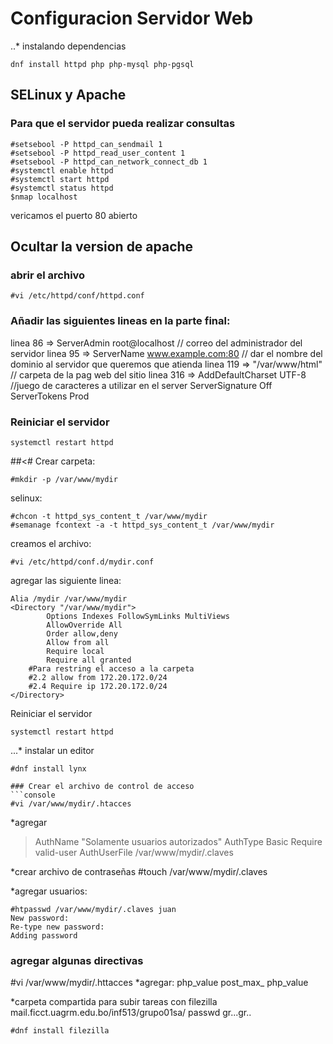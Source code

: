 # Configuracion Servidor Web
..* instalando dependencias
```console
dnf install httpd php php-mysql php-pgsql
```
## SELinux y Apache
### Para que el servidor pueda realizar consultas 
```console
#setsebool -P httpd_can_sendmail 1
#setsebool -P httpd_read_user_content 1
#setsebool -P httpd_can_network_connect_db 1
#systemctl enable httpd
#systemctl start httpd
#systemctl status httpd
$nmap localhost
```
vericamos el puerto 80 abierto

## Ocultar la version de apache
### abrir el archivo
```console
#vi /etc/httpd/conf/httpd.conf
```
### Añadir las siguientes lineas en la parte final:
linea 86 => ServerAdmin root@localhost  // correo del administrador del servidor
linea 95 => ServerName www.example.com:80 // dar el nombre del dominio al servidor que queremos que atienda
linea 119 => "/var/www/html" // carpeta de la pag web del sitio
linea 316 => AddDefaultCharset UTF-8 //juego de caracteres a utilizar en el server
ServerSignature Off
ServerTokens Prod

### Reiniciar el servidor
```console
systemctl restart httpd
```
##<# Crear carpeta:
```console
#mkdir -p /var/www/mydir
```
selinux:
```console
#chcon -t httpd_sys_content_t /var/www/mydir
#semanage fcontext -a -t httpd_sys_content_t /var/www/mydir
```
creamos el archivo:
```console
#vi /etc/httpd/conf.d/mydir.conf
```
agregar las siguiente linea:
```console
Alia /mydir /var/www/mydir
<Directory "/var/www/mydir">
        Options Indexes FollowSymLinks MultiViews
        AllowOverride All
        Order allow,deny
        Allow from all
        Require local
        Require all granted
	#Para restring el acceso a la carpeta
	#2.2 allow from 172.20.172.0/24
	#2.4 Require ip 172.20.172.0/24
</Directory>
```
Reiniciar el servidor
```console
systemctl restart httpd
```
...* instalar un editor 
```console
#dnf install lynx

### Crear el archivo de control de acceso
```console
#vi /var/www/mydir/.htacces
```
*agregar
>AuthName "Solamente usuarios autorizados"
>AuthType Basic
>Require valid-user
>AuthUserFile /var/www/mydir/.claves

*crear archivo de contraseñas
#touch /var/www/mydir/.claves

*agregar usuarios:
```console
#htpasswd /var/www/mydir/.claves juan
New password:
Re-type new password:
Adding password
```

### agregar algunas directivas
#vi /var/www/mydir/.httacces
*agregar:
php_value post_max_
php_value

*carpeta compartida para subir tareas con filezilla
mail.ficct.uagrm.edu.bo/inf513/grupo01sa/
passwd gr...gr..

```console
#dnf install filezilla
```

